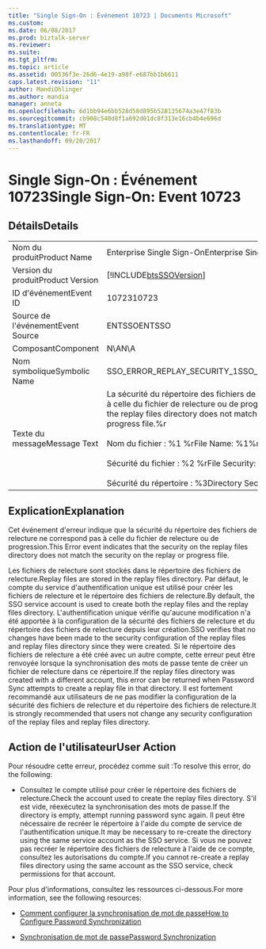 ```yaml
---
title: "Single Sign-On : Événement 10723 | Documents Microsoft"
ms.custom: 
ms.date: 06/08/2017
ms.prod: biztalk-server
ms.reviewer: 
ms.suite: 
ms.tgt_pltfrm: 
ms.topic: article
ms.assetid: 00536f3e-26d6-4e19-a98f-e687bb1b6611
caps.latest.revision: "11"
author: MandiOhlinger
ms.author: mandia
manager: anneta
ms.openlocfilehash: 6d1bb94e6bb528d58d895b528135674a3e47f83b
ms.sourcegitcommit: cb908c540d8f1a692d01dc8f313e16cb4b4e696d
ms.translationtype: MT
ms.contentlocale: fr-FR
ms.lasthandoff: 09/20/2017
---
```

# <a name="single-sign-on-event-10723"></a><span data-ttu-id="cabf3-102">Single Sign-On : Événement 10723</span><span class="sxs-lookup"><span data-stu-id="cabf3-102">Single Sign-On: Event 10723</span></span>
## <a name="details"></a><span data-ttu-id="cabf3-103">Détails</span><span class="sxs-lookup"><span data-stu-id="cabf3-103">Details</span></span>  
  
|||  
|-|-|  
|<span data-ttu-id="cabf3-104">Nom du produit</span><span class="sxs-lookup"><span data-stu-id="cabf3-104">Product Name</span></span>|<span data-ttu-id="cabf3-105">Enterprise Single Sign-On</span><span class="sxs-lookup"><span data-stu-id="cabf3-105">Enterprise Single Sign-On</span></span>|  
|<span data-ttu-id="cabf3-106">Version du produit</span><span class="sxs-lookup"><span data-stu-id="cabf3-106">Product Version</span></span>|[!INCLUDE[btsSSOVersion](../includes/btsssoversion-md.md)]|  
|<span data-ttu-id="cabf3-107">ID d'événement</span><span class="sxs-lookup"><span data-stu-id="cabf3-107">Event ID</span></span>|<span data-ttu-id="cabf3-108">10723</span><span class="sxs-lookup"><span data-stu-id="cabf3-108">10723</span></span>|  
|<span data-ttu-id="cabf3-109">Source de l'événement</span><span class="sxs-lookup"><span data-stu-id="cabf3-109">Event Source</span></span>|<span data-ttu-id="cabf3-110">ENTSSO</span><span class="sxs-lookup"><span data-stu-id="cabf3-110">ENTSSO</span></span>|  
|<span data-ttu-id="cabf3-111">Composant</span><span class="sxs-lookup"><span data-stu-id="cabf3-111">Component</span></span>|<span data-ttu-id="cabf3-112">N\A</span><span class="sxs-lookup"><span data-stu-id="cabf3-112">N\A</span></span>|  
|<span data-ttu-id="cabf3-113">Nom symbolique</span><span class="sxs-lookup"><span data-stu-id="cabf3-113">Symbolic Name</span></span>|<span data-ttu-id="cabf3-114">SSO_ERROR_REPLAY_SECURITY_1</span><span class="sxs-lookup"><span data-stu-id="cabf3-114">SSO_ERROR_REPLAY_SECURITY_1</span></span>|  
|<span data-ttu-id="cabf3-115">Texte du message</span><span class="sxs-lookup"><span data-stu-id="cabf3-115">Message Text</span></span>|<span data-ttu-id="cabf3-116">La sécurité du répertoire des fichiers de relecture ne correspond pas à celle du fichier de relecture ou de progression.%r</span><span class="sxs-lookup"><span data-stu-id="cabf3-116">The security on the replay files directory does not match the security on the replay or progress file.%r</span></span><br /><br /> <span data-ttu-id="cabf3-117">Nom du fichier : %1 %r</span><span class="sxs-lookup"><span data-stu-id="cabf3-117">File Name: %1%r</span></span><br /><br /> <span data-ttu-id="cabf3-118">Sécurité du fichier : %2 %r</span><span class="sxs-lookup"><span data-stu-id="cabf3-118">File Security: %2%r</span></span><br /><br /> <span data-ttu-id="cabf3-119">Sécurité du répertoire : %3</span><span class="sxs-lookup"><span data-stu-id="cabf3-119">Directory Security: %3</span></span>|  
  
## <a name="explanation"></a><span data-ttu-id="cabf3-120">Explication</span><span class="sxs-lookup"><span data-stu-id="cabf3-120">Explanation</span></span>  
 <span data-ttu-id="cabf3-121">Cet événement d'erreur indique que la sécurité du répertoire des fichiers de relecture ne correspond pas à celle du fichier de relecture ou de progression.</span><span class="sxs-lookup"><span data-stu-id="cabf3-121">This Error event indicates that the security on the replay files directory does not match the security on the replay or progress file.</span></span>  
  
 <span data-ttu-id="cabf3-122">Les fichiers de relecture sont stockés dans le répertoire des fichiers de relecture.</span><span class="sxs-lookup"><span data-stu-id="cabf3-122">Replay files are stored in the replay files directory.</span></span> <span data-ttu-id="cabf3-123">Par défaut, le compte du service d'authentification unique est utilisé pour créer les fichiers de relecture et le répertoire des fichiers de relecture.</span><span class="sxs-lookup"><span data-stu-id="cabf3-123">By default, the SSO service account is used to create both the replay files and the replay files directory.</span></span> <span data-ttu-id="cabf3-124">L'authentification unique vérifie qu'aucune modification n'a été apportée à la configuration de la sécurité des fichiers de relecture et du répertoire des fichiers de relecture depuis leur création.</span><span class="sxs-lookup"><span data-stu-id="cabf3-124">SSO verifies that no changes have been made to the security configuration of the replay files and replay files directory since they were created.</span></span> <span data-ttu-id="cabf3-125">Si le répertoire des fichiers de relecture a été créé avec un autre compte, cette erreur peut être renvoyée lorsque la synchronisation des mots de passe tente de créer un fichier de relecture dans ce répertoire.</span><span class="sxs-lookup"><span data-stu-id="cabf3-125">If the replay files directory was created with a different account, this error can be returned when Password Sync attempts to create a replay file in that directory.</span></span> <span data-ttu-id="cabf3-126">Il est fortement recommandé aux utilisateurs de ne pas modifier la configuration de la sécurité des fichiers de relecture et du répertoire des fichiers de relecture.</span><span class="sxs-lookup"><span data-stu-id="cabf3-126">It is strongly recommended that users not change any security configuration of the replay files and replay files directory.</span></span>  
  
## <a name="user-action"></a><span data-ttu-id="cabf3-127">Action de l'utilisateur</span><span class="sxs-lookup"><span data-stu-id="cabf3-127">User Action</span></span>  
 <span data-ttu-id="cabf3-128">Pour résoudre cette erreur, procédez comme suit :</span><span class="sxs-lookup"><span data-stu-id="cabf3-128">To resolve this error, do the following:</span></span>  
  
-   <span data-ttu-id="cabf3-129">Consultez le compte utilisé pour créer le répertoire des fichiers de relecture.</span><span class="sxs-lookup"><span data-stu-id="cabf3-129">Check the account used to create the replay files directory.</span></span> <span data-ttu-id="cabf3-130">S'il est vide, réexécutez la synchronisation des mots de passe.</span><span class="sxs-lookup"><span data-stu-id="cabf3-130">If the directory is empty, attempt running password sync again.</span></span> <span data-ttu-id="cabf3-131">Il peut être nécessaire de recréer le répertoire à l'aide du compte de service de l'authentification unique.</span><span class="sxs-lookup"><span data-stu-id="cabf3-131">It may be necessary to re-create the directory using the same service account as the SSO service.</span></span> <span data-ttu-id="cabf3-132">Si vous ne pouvez pas recréer le répertoire des fichiers de relecture à l'aide de ce compte, consultez les autorisations du compte.</span><span class="sxs-lookup"><span data-stu-id="cabf3-132">If you cannot re-create a replay files directory using the same account as the SSO service, check permissions for that account.</span></span>  
  
 <span data-ttu-id="cabf3-133">Pour plus d'informations, consultez les ressources ci-dessous.</span><span class="sxs-lookup"><span data-stu-id="cabf3-133">For more information, see the following resources:</span></span>  
  
-   [<span data-ttu-id="cabf3-134">Comment configurer la synchronisation de mot de passe</span><span class="sxs-lookup"><span data-stu-id="cabf3-134">How to Configure Password Synchronization</span></span>](../core/how-to-configure-password-synchronization.md)  
  
-   [<span data-ttu-id="cabf3-135">Synchronisation de mot de passe</span><span class="sxs-lookup"><span data-stu-id="cabf3-135">Password Synchronization</span></span>](../core/password-synchronization2.md)